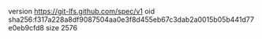 version https://git-lfs.github.com/spec/v1
oid sha256:f317a228a8df9087504aa0e3f8d455eb67c3dab2a0015b05b441d77e0eb9cfd8
size 2576

